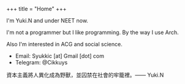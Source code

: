 +++
title = "Home"
+++

I'm Yuki.N and under NEET now.

I'm not a programmer but I like programming. By the way I use Arch.

Also I'm interested in ACG and social science.

- Email: Syukkic [at] Gmail [dot] com
- Telegram: @Cikkuys

資本主義將人異化成為野獸，並囚禁在社會的牢籠裡。—— Yuki.N



